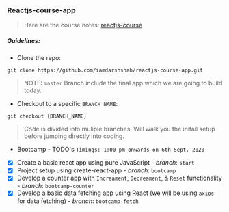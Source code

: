 ### Reactjs-course-app

> Here are the course notes: [reactjs-course](https://iamdarshshah.github.io/reactjs-course/)

##### Guidelines:
- Clone the repo:
```
git clone https://github.com/iamdarshshah/reactjs-course-app.git
```
> NOTE: `master` Branch include the final app which we are going to build today.

- Checkout to a specific `BRANCH_NAME`:
```
git checkout {BRANCH_NAME}
```
> Code is divided into muliple branches. Will walk you the initail setup before jumping directly into coding.

* Bootcamp - TODO's `Timings: 1:00 pm onwards on 6th Sept. 2020`

- [x] Create a basic react app using pure JavaScript - _branch_: `start`
- [x] Project setup using create-react-app - _branch_: `bootcamp`
- [x] Develop a counter app with `Increament`, `Decreament`, & `Reset` functionality - _branch_: `bootcamp-counter`
- [x] Develop a basic data fetching app using React (we will be using `axios` for data fetching) - _branch_: `bootcamp-fetch`